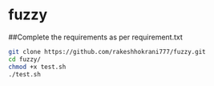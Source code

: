 # fuzzy

##Complete the requirements as per requirement.txt

```sh
git clone https://github.com/rakeshhokrani777/fuzzy.git
cd fuzzy/
chmod +x test.sh
./test.sh
```
